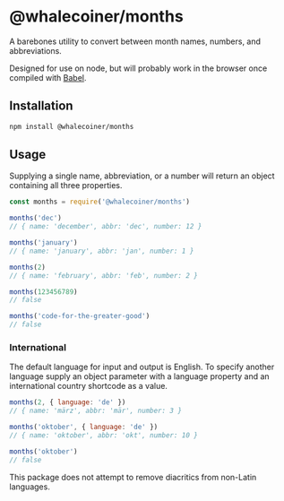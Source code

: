 # @whalecoiner/months

A barebones utility to convert between month names, numbers, and abbreviations.

Designed for use on node, but will probably work in the browser once compiled with [Babel](https://babeljs.io/).

## Installation

```bash
npm install @whalecoiner/months
```

## Usage

Supplying a single name, abbreviation, or a number will return an object containing all three properties.

```javascript
const months = require('@whalecoiner/months')

months('dec')
// { name: 'december', abbr: 'dec', number: 12 }

months('january')
// { name: 'january', abbr: 'jan', number: 1 }

months(2)
// { name: 'february', abbr: 'feb', number: 2 }

months(123456789)
// false

months('code-for-the-greater-good')
// false
```

### International

The default language for input and output is English. To specify another language supply an object parameter with a language property and an international country shortcode as a value.

```javascript
months(2, { language: 'de' })
// { name: 'märz', abbr: 'mär', number: 3 }

months('oktober', { language: 'de' })
// { name: 'oktober', abbr: 'okt', number: 10 }

months('oktober')
// false
```

This package does not attempt to remove diacritics from non-Latin languages. 
